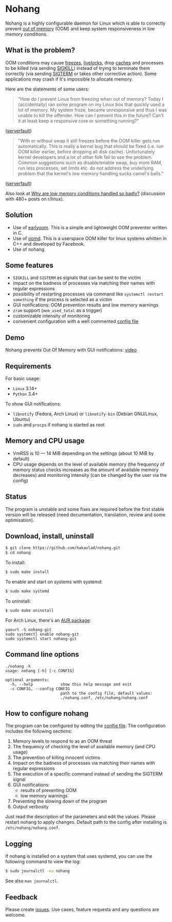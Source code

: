 
# Nohang

Nohang is a highly configurable daemon for Linux which is able to correctly prevent [out of memory](https://en.wikipedia.org/wiki/Out_of_memory) (OOM) and keep system responsiveness in low memory conditions.

## What is the problem?

OOM conditions may cause [freezes](https://en.wikipedia.org/wiki/Hang_(computing)), [livelocks](https://en.wikipedia.org/wiki/Deadlock#Livelock), drop [caches](https://en.wikipedia.org/wiki/Page_cache) and processes to be killed (via sending [SIGKILL](https://en.wikipedia.org/wiki/Signal_(IPC)#SIGKILL)) instead of trying to terminate them correctly (via sending [SIGTERM](https://en.wikipedia.org/wiki/Signal_(IPC)#SIGTERM) or takes other corrective action). Some applications may crash if it's impossible to allocate memory.

Here are the statements of some users:

> "How do I prevent Linux from freezing when out of memory?
Today I (accidentally) ran some program on my Linux box that quickly used a lot of memory. My system froze, became unresponsive and thus I was unable to kill the offender.
How can I prevent this in the future? Can't it at least keep a responsive core or something running?"

([serverfault](https://serverfault.com/questions/390623/how-do-i-prevent-linux-from-freezing-when-out-of-memory))

> "With or without swap it still freezes before the OOM killer gets run automatically. This is really a kernel bug that should be fixed (i.e. run OOM killer earlier, before dropping all disk cache). Unfortunately kernel developers and a lot of other folk fail to see the problem. Common suggestions such as disable/enable swap, buy more RAM, run less processes, set limits etc. do not address the underlying problem that the kernel's low memory handling sucks camel's balls."

([serverfault](https://serverfault.com/questions/390623/how-do-i-prevent-linux-from-freezing-when-out-of-memory#comment417508_390625))

Also look at [Why are low memory conditions handled so badly?](https://www.reddit.com/r/linux/comments/56r4xj/why_are_low_memory_conditions_handled_so_badly/) (discussion with 480+ posts on r/linux).


## Solution

- Use of [earlyoom](https://github.com/rfjakob/earlyoom). This is a simple and lightweight OOM preventer written in C.
- Use of [oomd](https://github.com/facebookincubator/oomd). This is a userspace OOM killer for linux systems whitten in C++ and developed by Facebook.
- Use of nohang.

## Some features

- `SIGKILL` and `SIGTERM` as signals that can be sent to the victim
- impact on the badness of processes via matching their names with regular expressions
- possibility of restarting processes via command like `systemctl restart something` if the process is selected as a victim
- GUI notifications: OOM prevention results and low memory warnings
- `zram` support (`mem_used_total` as a trigger)
- customizable intensity of monitoring
- convenient configuration with a well commented [config file](https://github.com/hakavlad/nohang/blob/master/nohang.conf)

## Demo

Nohang prevents Out Of Memory with GUI notifications: [video](https://youtu.be/ChTNu9m7uMU)


## Requirements

For basic usage:
- `Linux` 3.14+
- `Python` 3.4+

To show GUI notifications:
- `libnotify` (Fedora, Arch Linux) or `libnotify-bin` (Debian GNU/Linux, Ubuntu)
- `sudo` and `procps` if nohang is started as root

## Memory and CPU usage

- VmRSS is 10 — 14 MiB depending on the settings (about 10 MiB by default)
- CPU usage depends on the level of available memory (the frequency of memory status checks increases as the amount of available memory decreases) and monitoring intensity (can be changed by the user via the config)

## Status

The program is unstable and some fixes are required before the first stable version will be released (need documentation, translation, review and some optimisation).

## Download, install, uninstall

```bash
$ git clone https://github.com/hakavlad/nohang.git
$ cd nohang
```

To install:
```bash
$ sudo make install
```

To enable and start on systems with systemd:
```bash
$ sudo make systemd
```

To uninstall:
```bash
$ sudo make uninstall
```

For Arch Linux, there's an [AUR package](https://aur.archlinux.org/packages/nohang-git/):
```
yaourt -S nohang-git
sudo systemctl enable nohang-git
sudo systemctl start nohang-git
```

## Command line options

```
./nohang -h
usage: nohang [-h] [-c CONFIG]

optional arguments:
  -h, --help            show this help message and exit
  -c CONFIG, --config CONFIG
                        path to the config file, default values:
                        ./nohang.conf, /etc/nohang/nohang.conf
```

## How to configure nohang

The program can be configured by editing the [config file](https://github.com/hakavlad/nohang/blob/master/nohang.conf). The configuration includes the following sections:

1. Memory levels to respond to as an OOM threat
2. The frequency of checking the level of available memory (and CPU usage)
3. The prevention of killing innocent victims
4. Impact on the badness of processes via matching their names with regular expressions
5. The execution of a specific command instead of sending the SIGTERM signal
6. GUI notifications:
   - results of preventing OOM
   - low memory warnings
7. Preventing the slowing down of the program
8. Output verbosity

Just read the description of the parameters and edit the values. Please restart nohang to apply changes. Default path to the config after installing is `/etc/nohang/nohang.conf`.

## Logging

If nohang is installed on a system that uses systemd, you can use the following command to view the log:

```bash
$ sudo journalctl -eu nohang
```
See also `man journalctl`.


## Feedback

Please create [issues](https://github.com/hakavlad/nohang/issues). Use cases, feature requests and any questions are welcome.
